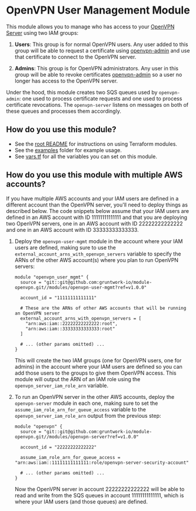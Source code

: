 # OpenVPN User Management Module

This module allows you to manage who has access to your [OpenVPN Server](/modules/openvpn-server) using two IAM groups:

1. **Users**: This group is for normal OpenVPN users. Any user added to this group will be able to request a 
   certificate using [openvpn-admin](/modules/openvpn-admin) and use that certificate to connect to the OpenVPN server.
   
1. **Admins**: This group is for OpenVPN administrators. Any user in this group will be able to revoke certificates
   [openvpn-admin](/modules/openvpn-admin) so a user no longer has access to the OpenVPN server.
   
Under the hood, this module creates two SQS queues used by `openvpn-admin`: one used to process certificate requests 
and one used to process certificate revocations. The `openvpn-server` listens on messages on both of these queues and
processes them accordingly.         




## How do you use this module?

* See the [root README](/README.md) for instructions on using Terraform modules.
* See the [examples](/examples) folder for example usage.
* See [vars.tf](./vars.tf) for all the variables you can set on this module.




## How do you use this module with multiple AWS accounts?

If you have multiple AWS accounts and your IAM users are defined in a different account than the OpenVPN server, you'll
need to deploy things as described below. The code snippets below assume that your IAM users are defined in an AWS 
account with ID 11111111111111 and that you are deploying two OpenVPN servers, one in an AWS account with ID 
22222222222222 and one in an AWS account with ID 33333333333333.

1. Deploy the `openvpn-user-mgmt` module in the account where your IAM users are defined, making sure to use the
   `external_account_arns_with_openvpn_servers` variable to specify the ARNs of the other AWS account(s) where you plan 
   to run OpenVPN servers:
   
    ```hcl
    module "openvpn_user_mgmt" {
      source = "git::git@github.com:gruntwork-io/module-openvpn.git//modules/openvpn-user-mgmt?ref=v1.0.0"
   
      account_id = "11111111111111"
   
      # These are the ARNs of other AWS accounts that will be running an OpenVPN server
      external_account_arns_with_openvpn_servers = [
        "arn:aws:iam::22222222222222:root",
        "arn:aws:iam::33333333333333:root"
      ]
   
      # ... (other params omitted) ...
    }
    ```
    
    This will create the two IAM groups (one for OpenVPN users, one for admins) in the account where your IAM users are 
    defined so you can add those users to the groups to give them OpenVPN access. This module will output the ARN of
    an IAM role using the `openvpn_server_iam_role_arn` variable.
    
1. To run an OpenVPN server in the other AWS accounts, deploy the `openvpn-server` module in each one, making sure to 
   set the `assume_iam_role_arn_for_queue_access` variable to the `openvpn_server_iam_role_arn` output from the 
   previous step:
   
    ```hcl
    module "openvpn" {
      source = "git::git@github.com:gruntwork-io/module-openvpn.git//modules/openvpn-server?ref=v1.0.0"
   
      account_id = "22222222222222"
   
      assume_iam_role_arn_for_queue_access = "arn:aws:iam::11111111111111:role/openvpn-server-security-account"
   
      # ... (other params omitted) ...
    }
    ```
    
    Now the OpenVPN server in account 22222222222222 will be able to read and write from the SQS queues in account
    11111111111111, which is where your IAM users (and those queues) are defined.